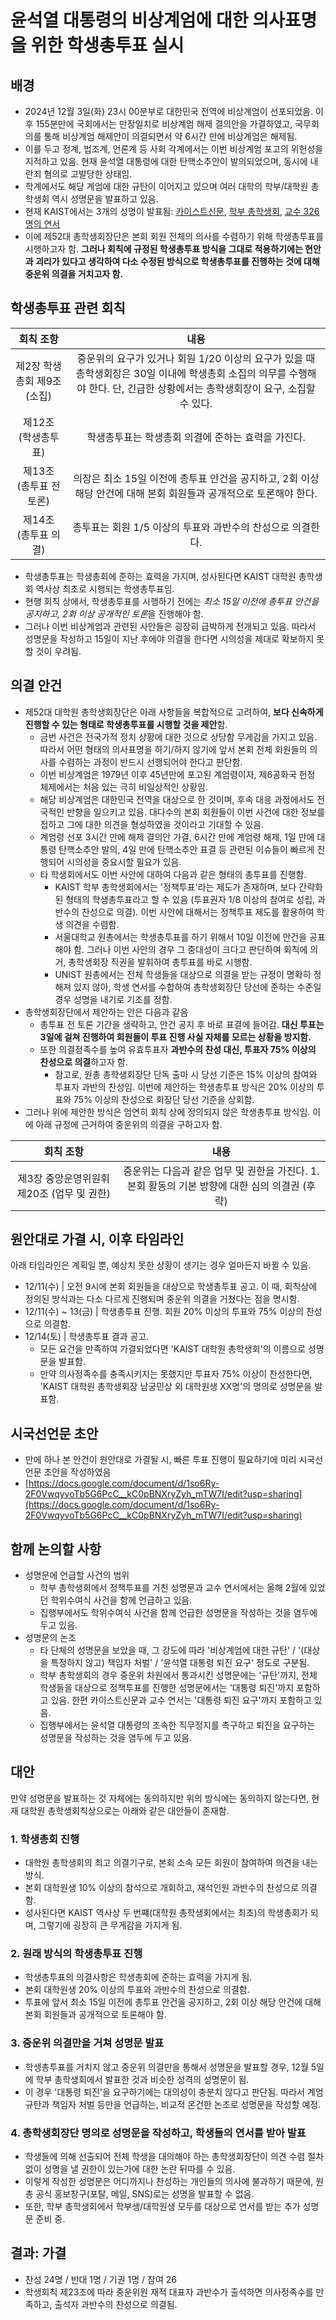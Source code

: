 윤석열 대통령의 비상계엄에 대한 의사표명을 위한 학생총투표 실시
===

## 배경
- 2024년 12월 3일(화) 23시 00분부로 대한민국 전역에 비상계엄이 선포되었음. 이후 155분만에 국회에서는 만장일치로 비상계엄 해제 결의안을 가결하였고, 국무회의를 통해 비상계엄 해제안이 의결되면서 약 6시간 만에 비상계엄은 해제됨.
- 이를 두고 정계, 법조계, 언론계 등 사회 각계에서는 이번 비상계엄 포고의 위헌성을 지적하고 있음. 현재 윤석열 대통령에 대한 탄핵소추안이 발의되었으며, 동시에 내란죄 혐의로 고발당한 상태임.
- 학계에서도 해당 계엄에 대한 규탄이 이어지고 있으며 여러 대학의 학부/대학원 총학생회 역시 성명문을 발표하고 있음.
- 현재 KAIST에서는 3개의 성명이 발표됨: [카이스트신문](https://times.kaist.ac.kr/news/articleView.html?idxno=22054), [학부 총학생회](https://www.instagram.com/p/DDLdR8NBCA0/$0/#), [교수 326명의 연서](https://news.nate.com/view/20241205n37367)
- 이에 제52대 총학생회장단은 본회 회원 전체의 의사를 수렴하기 위해 학생총투표를 시행하고자 함. **그러나 회칙에 규정된 학생총투표 방식을 그대로 적용하기에는 현안과 괴리가 있다고 생각하여 다소 수정된 방식으로 학생총투표를 진행하는 것에 대해 중운위 의결을 거치고자 함.**

## 학생총투표 관련 회칙
|  회칙 조항  |  내용 |
|:---:|:---:|
| 제2장 학생총회 제9조 (소집) | 중운위의 요구가 있거나 회원 1/20 이상의 요구가 있을 때 총학생회장은 30일 이내에 학생총회 소집의 의무를 수행해야 한다. 단, 긴급한 상황에서는 총학생회장이 요구, 소집할 수 있다. |
| 제12조 (학생총투표) | 학생총투표는 학생총회 의결에 준하는 효력을 가진다. |
| 제13조 (총투표 전 토론) | 의장은 최소 15일 이전에 총투표 안건을 공지하고, 2회 이상 해당 안건에 대해 본회 회원들과 공개적으로 토론해야 한다. |
| 제14조 (총투표 의결) | 총투표는 회원 1/5 이상의 투표와 과반수의 찬성으로 의결한다. |

- 학생총투표는 학생총회에 준하는 효력을 가지며, 성사된다면 KAIST 대학원 총학생회 역사상 최초로 시행되는 학생총투표임.
- 현행 회칙 상에서, 학생총투표를 시행하기 전에는 *최소 15일 이전에 총투표 안건을 공지하고, 2회 이상 공개적인 토론*을 진행해야 함.
- 그러나 이번 비상계엄과 관련된 사안들은 굉장히 급박하게 전개되고 있음. 따라서 성명문을 작성하고 15일이 지난 후에야 의결을 한다면 시의성을 제대로 확보하지 못할 것이 우려됨.

## 의결 안건
- 제52대 대학원 총학생회장단은 아래 사항들을 복합적으로 고려하여, **보다 신속하게 진행할 수 있는 형태로 학생총투표를 시행할 것을 제안**함.
  - 금번 사건은 전국가적 정치 상황에 대한 것으로 상당함 무게감을 가지고 있음. 따라서 어떤 형태의 의사표명을 하기/하지 않기에 앞서 본회 전체 회원들의 의사를 수렴하는 과정이 반드시 선행되어야 한다고 판단함.
  - 이번 비상계엄은 1979년 이후 45년만에 포고된 계엄령이자, 제6공화국 헌정 체제에서는 처음 있는 극히 비일상적인 상황임.
  - 해당 비상계엄은 대한민국 전역을 대상으로 한 것이며, 후속 대응 과정에서도 전국적인 반향을 일으키고 있음. 대다수의 본회 회원들이 이번 사건에 대한 정보를 접하고 그에 대한 의견을 형성하였을 것이라고 기대할 수 있음.
  - 계엄령 선포 3시간 만에 해제 결의안 가결, 6시간 만에 계엄령 해제, 1일 만에 대통령 탄핵소추안 발의, 4일 만에 탄핵소추안 표결 등 관련된 이슈들이 빠르게 진행되어 시의성을 중요시할 필요가 있음.
  - 타 학생회에서도 이번 사안에 대하여 다음과 같은 형태의 총투표를 진행함.
    - KAIST 학부 총학생회에서는 '정책투표'라는 제도가 존재하며, 보다 간략화된 형태의 학생총투표라고 할 수 있음 (투표권자 1/8 이상의 참여로 성립, 과반수의 찬성으로 의결). 이번 사안에 대해서는 정책투표 제도를 활용하여 학생 의견을 수렴함.
    - 서울대학교 원총에서는 학생총투표를 하기 위해서 10일 이전에 안건을 공표해야 함. 그러나 이번 사안의 경우 그 중대성이 크다고 판단하여 회칙에 의거, 총학생회장 직권을 발휘하여 총투표를 바로 시행함.
    - UNIST 원총에서는 전체 학생들을 대상으로 의결을 받는 규정이 명확히 정해져 있지 않아, 학생 연서를 수합하여 총학생회장단 당선에 준하는 수준일 경우 성명을 내기로 기조를 정함. 
- 총학생회장단에서 제안하는 안은 다음과 같음
  - 총투표 전 토론 기간을 생략하고, 안건 공지 후 바로 표결에 들어감. **대신 투표는 3일에 걸쳐 진행하여 회원들이 투표 진행 사실 자체를 모르는 상황을 방지함.**
  - 또한 의결정족수를 높여 유효투표자 **과반수의 찬성 대신, 투표자 75% 이상의 찬성으로 의결**하고자 함.
    - 참고로, 원총 총학생회장단 단독 출마 시 당선 기준은 15% 이상의 참여와 투표자 과반의 찬성임. 이번에 제안하는 학생총투표 방식은 20% 이상의 투표와 75% 이상의 찬성으로 회장단 당선 기준을 상회함.
- 그러나 위에 제안한 방식은 엄연히 회칙 상에 정의되지 않은 학생총투표 방식임. 이에 아래 규정에 근거하여 중운위의 의결을 구하고자 함.

|  회칙 조항  |  내용 |
|:---:|:---:|
| 제3장 중앙운영위원휘 제20조 (업무 및 권한) | 중운위는 다음과 같은 업무 및 권한을 가진다. 1. 본회 활동의 기본 방향에 대한 심의 의결권 (후략) |

## 원안대로 가결 시, 이후 타임라인
아래 타임라인은 계획일 뿐, 예상치 못한 상황이 생기는 경우 얼마든지 바뀔 수 있음.

- 12/11(수) | 오전 9시에 본회 회원들을 대상으로 학생총투표 공고. 이 때, 회칙상에 정의된 방식과는 다소 다르게 진행되며 중운위 의결을 거쳤다는 점을 명시함.
- 12/11(수) ~ 13(금) | 학생총투표 진행. 회원 20% 이상의 투표와 75% 이상의 찬성으로 의결함.
- 12/14(토) | 학생총투표 결과 공고.
  - 모든 요건을 만족하여 가결되었다면 'KAIST 대학원 총학생회'의 이름으로 성명문을 발표함. 
  - 만약 의사정족수를 충족시키지는 못했지만 투표자 75% 이상이 찬성한다면, 'KAIST 대학원 총학생회장 남궁민상 외 대학원생 XX명'의 명의로 성명문을 발표함.

## 시국선언문 초안
- 만에 하나 본 안건이 원안대로 가결될 시, 빠른 투표 진행이 필요하기에 미리 시국선언문 초안을 작성하였음
- [https://docs.google.com/document/d/1so6Ry-2F0VwqyvoTb5G6PcC__kC0pBNXryZyh_mTW7I/edit?usp=sharing](https://docs.google.com/document/d/1so6Ry-2F0VwqyvoTb5G6PcC__kC0pBNXryZyh_mTW7I/edit?usp=sharing)

## 함께 논의할 사항
- 성명문에 언급할 사건의 범위
  - 학부 총학생회에서 정책투표를 거친 성명문과 교수 연서에서는 올해 2월에 있었던 학위수여식 사건을 함께 언급하고 있음.
  - 집행부에서도 학위수여식 사건을 함께 언급한 성명문을 작성하는 것을 염두에 두고 있음.
- 성명문의 논조
  - 타 단체의 성명문을 보았을 때, 그 강도에 따라 '비상계엄에 대한 규탄' / '(대상을 특정하지 않고) 책임자 처벌' / '윤석열 대통령 퇴진 요구' 정도로 구분됨.
  - 학부 총학생회의 경우 중운위 차원에서 통과시킨 성명문에는 '규탄'까지, 전체 학생들을 대상으로 정책투표를 진행한 성명문에서는 '대통령 퇴진'까지 포함하고 있음. 한편 카이스트신문과 교수 연서는 '대통령 퇴진 요구'까지 포함하고 있음.
  - 집행부에서는 윤석열 대통령의 조속한 직무정지를 촉구하고 퇴진을 요구하는 성명문을 작성하는 것을 염두에 두고 있음.

## 대안
만약 성명문을 발표하는 것 자체에는 동의하지만 위의 방식에는 동의하지 않는다면, 현재 대학원 총학생회칙상으로는 아래와 같은 대안들이 존재함.
### 1. 학생총회 진행
  - 대학원 총학생회의 최고 의결기구로, 본회 소속 모든 회원이 참여하여 의견을 내는 방식.
  - 본회 대학원생 10% 이상의 참석으로 개회하고, 재석인원 과반수의 찬성으로 의결함.
  - 성사된다면 KAIST 역사상 두 번쨰(대학원 총학생회에서는 최초)의 학생총회가 되며, 그렇기에 굉장히 큰 무게감을 가지게 됨.

### 2. 원래 방식의 학생총투표 진행
  - 학생총투표의 의결사항은 학생총회에 준하는 효력을 가지게 됨.
  - 본회 대학원생 20% 이상의 투표와 과반수의 찬성으로 의결함.
  - 투표에 앞서 최소 15일 이전에 총투표 안건을 공지하고, 2회 이상 해당 안건에 대해 본회 회원들과 공개적으로 토론해야 함.

### 3. 중운위 의결만을 거쳐 성명문 발표
  - 학생총투표를 거치지 않고 중운위 의결만을 통해서 성명문을 발표할 경우, 12월 5일에 학부 총학생회에서 발표한 것과 비슷한 성격의 성명문이 됨.
  - 이 경우 '대통령 퇴진'을 요구하기에는 대의성이 충분치 않다고 판단됨. 따라서 계엄 규탄과 책임자 처벌 등만을 언급하는, 비교적 온건한 논조로 성명문을 작성할 예정.

### 4. 총학생회장단 명의로 성명문을 작성하고, 학생들의 연서를 받아 발표
  - 학생들에 의해 선출되어 전체 학생을 대의해야 하는 총학생회장단이 의견 수렴 절차 없이 성명을 낼 권한이 있는가에 대한 논란 뒤따를 수 있음.
  - 이렇게 작성한 성명문은 어디까지나 찬성하는 개인들의 의사에 불과하기 때문에, 원총 공식 홍보창구(포탈, 메일, SNS)로는 성명을 발표할 수 없음.
  - 또한, 학부 총학생회에서 학부생/대학원생 모두를 대상으로 연서를 받는 추가 성명문 준비 중.

## 결과: 가결
- 찬성 24명 / 반대 1명 / 기권 1명 / 참여 26
- 학생회칙 제23조에 따라 중운위원 재적 대표자 과반수가 출석하면 의사정족수를 만족하고, 출석자 과반수의 찬성으로 의결됨.
